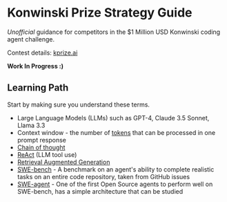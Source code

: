 # Konwinski Prize Strategy Guide
*Unofficial* guidance for competitors in the $1 Million USD Konwinski coding agent challenge.

Contest details: [kprize.ai](https://kprize.ai)

**Work In Progress :)**

## Learning Path

Start by making sure you understand these terms.

* Large Language Models (LLMs) such as GPT-4, Claude 3.5 Sonnet, Llama 3.3
* Context window - the number of [tokens](https://learn.microsoft.com/en-us/dotnet/ai/conceptual/understanding-tokens) that can be processed in one prompt response
* [Chain of thought](https://www.promptingguide.ai/techniques/cot)
* [ReAct](https://www.promptingguide.ai/techniques/react) (LLM tool use)
* [Retrieval Augmented Generation](https://en.wikipedia.org/wiki/Retrieval-augmented_generation)
* [SWE-bench](https://www.swebench.com) - A benchmark on an agent's ability to complete realistic tasks on an entire code repository, taken from GitHub issues
* [SWE-agent](https://swe-agent.com) - One of the first Open Source agents to perform well on SWE-bench, has a simple architecture that can be studied
